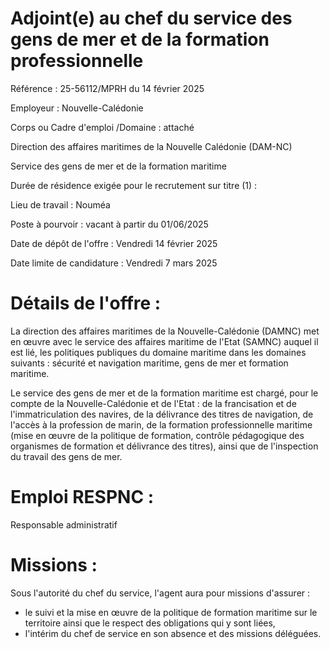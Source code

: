 # Adjoint(e) au chef du service des gens de mer et de la formation professionnelle

Référence : 25-56112/MPRH du 14 février 2025

Employeur : Nouvelle-Calédonie

Corps ou Cadre d'emploi /Domaine : attaché

Direction des affaires maritimes de la Nouvelle Calédonie (DAM-NC)

Service des gens de mer et de la formation maritime

Durée de résidence exigée pour le recrutement sur titre (1) :

Lieu de travail : Nouméa

Poste à pourvoir : vacant à partir du 01/06/2025

Date de dépôt de l'offre : Vendredi 14 février 2025

Date limite de candidature : Vendredi 7 mars 2025

# Détails de l'offre :

La direction des affaires maritimes de la Nouvelle-Calédonie (DAMNC) met en œuvre avec le service des affaires maritime de l'Etat (SAMNC) auquel il est lié, les politiques publiques du domaine maritime dans les domaines suivants : sécurité et navigation maritime, gens de mer et formation maritime.

Le service des gens de mer et de la formation maritime est chargé, pour le compte de la Nouvelle-Calédonie et de l'Etat : de la francisation et de l'immatriculation des navires, de la délivrance des titres de navigation, de l'accès à la profession de marin, de la formation professionnelle maritime (mise en œuvre de la politique de formation, contrôle pédagogique des organismes de formation et délivrance des titres), ainsi que de l'inspection du travail des gens de mer.

# Emploi RESPNC :

Responsable administratif

# Missions :

Sous l'autorité du chef du service, l'agent aura pour missions d'assurer :

- le suivi et la mise en œuvre de la politique de formation maritime sur le territoire ainsi que le respect des obligations qui y sont liées,
- l'intérim du chef de service en son absence et des missions déléguées.
